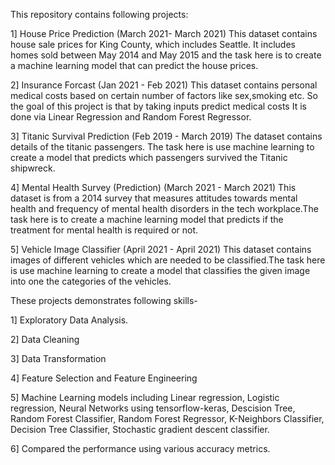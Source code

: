 This repository contains following projects:

1] House Price Prediction (March 2021- March 2021)
This dataset contains house sale prices for King County, which includes Seattle. It includes homes sold between May 2014 and May 2015 and the task here is to create a machine learning model that can predict the house prices.

2] Insurance Forcast (Jan 2021 - Feb 2021)
This dataset contains personal medical costs based on certain number of factors like sex,smoking etc. So the goal of this project is that by taking inputs predict medical costs
It is done via Linear Regression and Random Forest Regressor.

3] Titanic Survival Prediction  (Feb 2019 - March 2019)
The dataset contains details of the titanic passengers. The task here is use machine learning to create a model that predicts which passengers survived the Titanic shipwreck.

4] Mental Health Survey (Prediction) (March 2021 - March 2021)
This dataset is from a 2014 survey that measures attitudes towards mental health and frequency of mental health disorders in the tech workplace.The task here is to create a machine learning model that predicts if the treatment for mental health is required or not.

5] Vehicle Image Classifier (April 2021 - April 2021)
This dataset contains images of different vehicles which are needed to be classified.The task here is use machine learning to create a model that classifies the given image into one the categories of the vehicles.

These projects demonstrates following skills- 

1] Exploratory Data Analysis.

2] Data Cleaning

3] Data Transformation

4] Feature Selection and Feature Engineering

5] Machine Learning models including Linear regression, Logistic regression, Neural Networks using tensorflow-keras, Descision Tree, Random Forest Classifier, Random Forest Regressor, K-Neighbors Classifier, Decision Tree Classifier, Stochastic gradient descent classifier.

6] Compared the performance using various accuracy metrics.

